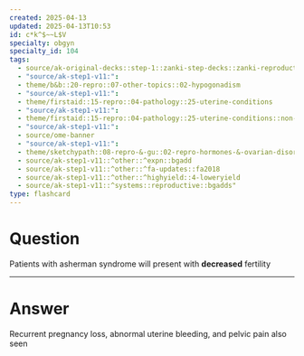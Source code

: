 ```yaml
---
created: 2025-04-13
updated: 2025-04-13T10:53
id: c*k^$~~L$V
specialty: obgyn
specialty_id: 104
tags:
  - source/ak-original-decks::step-1::zanki-step-decks::zanki-reproductive::reproductive-pathology
  - "source/ak-step1-v11:": 
  - theme/b&b::20-repro::07-other-topics::02-hypogonadism
  - "source/ak-step1-v11:": 
  - theme/firstaid::15-repro::04-pathology::25-uterine-conditions
  - "source/ak-step1-v11:": 
  - theme/firstaid::15-repro::04-pathology::25-uterine-conditions::non-neoplastic::asherman-syndrome
  - "source/ak-step1-v11:": 
  - source/ome-banner
  - "source/ak-step1-v11:": 
  - theme/sketchypath::08-repro-&-gu::02-repro-hormones-&-ovarian-disorders::02-amenorrhea
  - source/ak-step1-v11::^other::^expn::bgadd
  - source/ak-step1-v11::^other::^fa-updates::fa2018
  - source/ak-step1-v11::^other::^highyield::4-loweryield
  - source/ak-step1-v11::^systems::reproductive::bgadds"
type: flashcard
---
```


# Question
Patients with asherman syndrome will present with **decreased** fertility

---

# Answer
Recurrent pregnancy loss, abnormal uterine bleeding, and pelvic pain also seen